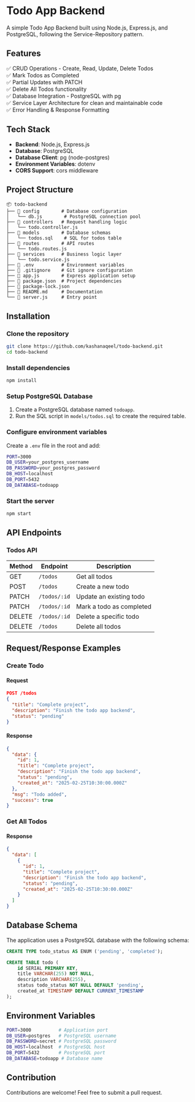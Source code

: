 # Todo App Backend

A simple Todo App Backend built using Node.js, Express.js, and PostgreSQL, following the Service-Repository pattern.

## Features
✅ CRUD Operations - Create, Read, Update, Delete Todos  
✅ Mark Todos as Completed  
✅ Partial Updates with PATCH  
✅ Delete All Todos functionality  
✅ Database Integration - PostgreSQL with pg  
✅ Service Layer Architecture for clean and maintainable code  
✅ Error Handling & Response Formatting  

## Tech Stack

- **Backend**: Node.js, Express.js  
- **Database**: PostgreSQL  
- **Database Client**: pg (node-postgres)  
- **Environment Variables**: dotenv  
- **CORS Support**: cors middleware  

## Project Structure

```
📦 todo-backend
├── 📂 config        # Database configuration
│   └── db.js        # PostgreSQL connection pool
├── 📂 controllers   # Request handling logic
│   └── todo.controller.js
├── 📂 models        # Database schemas
│   └── todos.sql    # SQL for todos table
├── 📂 routes        # API routes
│   └── todo.routes.js
├── 📂 services      # Business logic layer
│   └── todo.service.js
├── 📜 .env          # Environment variables
├── 📜 .gitignore    # Git ignore configuration
├── 📜 app.js        # Express application setup
├── 📜 package.json  # Project dependencies
├── 📜 package-lock.json
├── 📜 README.md     # Documentation
└── 📜 server.js     # Entry point
```

## Installation

### Clone the repository

```sh
git clone https://github.com/kashanaqeel/todo-backend.git
cd todo-backend
```

### Install dependencies

```sh
npm install
```

### Setup PostgreSQL Database

1. Create a PostgreSQL database named `todoapp`.
2. Run the SQL script in `models/todos.sql` to create the required table.

### Configure environment variables

Create a `.env` file in the root and add:

```sh
PORT=3000
DB_USER=your_postgres_username
DB_PASSWORD=your_postgres_password
DB_HOST=localhost
DB_PORT=5432
DB_DATABASE=todoapp
```

### Start the server

```sh
npm start
```

## API Endpoints

### Todos API

| Method | Endpoint                 | Description                  |
|--------|--------------------------|------------------------------|
| GET    | `/todos`                 | Get all todos                |
| POST   | `/todos`                 | Create a new todo            |
| PATCH  | `/todos/:id`             | Update an existing todo      |
| PATCH  | `/todos/:id`             | Mark a todo as completed     |
| DELETE | `/todos/:id`             | Delete a specific todo       |
| DELETE | `/todos`                 | Delete all todos             |

## Request/Response Examples

### Create Todo

#### Request
```json
POST /todos
{
  "title": "Complete project",
  "description": "Finish the todo app backend",
  "status": "pending"
}
```

#### Response
```json
{
  "data": {
    "id": 1,
    "title": "Complete project",
    "description": "Finish the todo app backend",
    "status": "pending",
    "created_at": "2025-02-25T10:30:00.000Z"
  },
  "msg": "Todo added",
  "success": true
}
```

### Get All Todos

#### Response
```json
{
  "data": [
    {
      "id": 1,
      "title": "Complete project",
      "description": "Finish the todo app backend",
      "status": "pending",
      "created_at": "2025-02-25T10:30:00.000Z"
    }
  ]
}
```

## Database Schema

The application uses a PostgreSQL database with the following schema:

```sql
CREATE TYPE todo_status AS ENUM ('pending', 'completed');

CREATE TABLE todo (
    id SERIAL PRIMARY KEY,
    title VARCHAR(255) NOT NULL,
    description VARCHAR(255),
    status todo_status NOT NULL DEFAULT 'pending',
    created_at TIMESTAMP DEFAULT CURRENT_TIMESTAMP
);
```

## Environment Variables

```sh
PORT=3000          # Application port
DB_USER=postgres   # PostgreSQL username
DB_PASSWORD=secret # PostgreSQL password
DB_HOST=localhost  # PostgreSQL host
DB_PORT=5432       # PostgreSQL port
DB_DATABASE=todoapp # Database name
```

## Contribution

Contributions are welcome! Feel free to submit a pull request.
